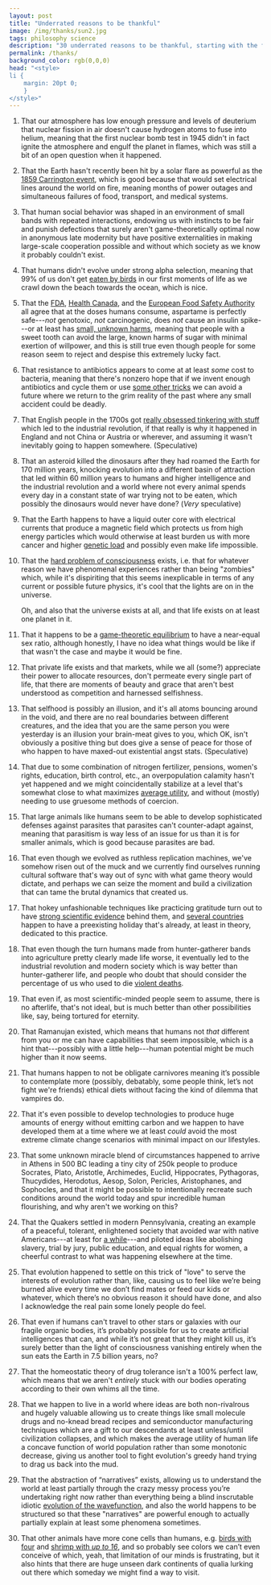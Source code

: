```yaml
---
layout: post
title: "Underrated reasons to be thankful"
image: /img/thanks/sun2.jpg
tags: philosophy science
description: "30 underrated reasons to be thankful, starting with the fact that atomic bombs don't ignite the atmosphere"
permalink: /thanks/
background_color: rgb(0,0,0)
head: "<style>
li {
    margin: 20pt 0;
    }
</style>"
---
```


1. That our atmosphere has low enough pressure and levels of deuterium that nuclear fission in air doesn't cause hydrogen atoms to fuse into helium, meaning that the first nuclear bomb test in 1945 didn't in fact ignite the atmosphere and engulf the planet in flames, which was still a bit of an open question when it happened.

2. That the Earth hasn't recently been hit by a solar flare as powerful as the [1859 Carrington event](https://en.wikipedia.org/wiki/Carrington_Event), which is good because that would set electrical lines around the world on fire, meaning months of power outages and simultaneous failures of food, transport, and medical systems.

3. That human social behavior was shaped in an environment of small bands with repeated interactions, endowing us with instincts to be fair and punish defections that surely aren't game-theoretically optimal now in anonymous late modernity but have positive externalities in making large-scale cooperation possible and without which society as we know it probably couldn't exist.

4. That humans didn't evolve under strong alpha selection, meaning that 99% of us don't get [eaten by birds](https://en.wikipedia.org/wiki/Sea_turtle#Predators_and_disease) in our first moments of life as we crawl down the beach towards the ocean, which is nice.

5. That the [FDA](https://www.fda.gov/food/food-additives-petitions/additional-information-about-high-intensity-sweeteners-permitted-use-food-united-states), [Health Canada](https://www.canada.ca/en/health-canada/services/food-nutrition/food-safety/food-additives/sugar-substitutes/aspartame-artificial-sweeteners.html), and the [European Food Safety Authority](https://www.efsa.europa.eu/en/topics/topic/sweeteners) all agree that at the doses humans consume, aspartame is perfectly safe---*not* genotoxic, *not* carcinogenic, does *not* cause an insulin spike---or at least has [small, unknown harms](https://doi.org/10.1136/bmj.k4718), meaning that people with a sweet tooth can avoid the large, known harms of sugar with minimal exertion of willpower, and this is still true even though people for some reason seem to reject and despise this extremely lucky fact.

6. That resistance to antibiotics appears to come at at least *some* cost to bacteria, meaning that there's nonzero hope that if we invent enough antibiotics and cycle them or use [some other tricks](https://doi.org/10.1038/s41467-017-01532-1) we can avoid a future where we return to the grim reality of the past where any small accident could be deadly.

7. That English people in the 1700s got [really obsessed tinkering with stuff](https://www.imf.org/external/pubs/ft/fandd/2017/03/book3.htm) which led to the industrial revolution, if that really is why it happened in England and not China or Austria or wherever, and assuming it wasn't inevitably going to happen somewhere. (Speculative)

8. That an asteroid killed the dinosaurs after they had roamed the Earth for 170 million years,  knocking evolution into a different basin of attraction that led within 60 million years to humans and higher intelligence and the industrial revolution and a world where not every animal spends every day in a constant state of war trying not to be eaten, which possibly the dinosaurs would never have done? (*Very* speculative)

9. That the Earth happens to have a liquid outer core with electrical currents that produce a magnetic field which protects us from high energy particles which would otherwise at least burden us with more cancer and higher [genetic load](https://en.wikipedia.org/wiki/Genetic_load) and possibly even make life impossible.

10. That the [hard problem of consciousness](https://en.wikipedia.org/wiki/Hard_problem_of_consciousness) exists, i.e. that for whatever reason we have phenomenal experiences rather than being "zombies" which, while it's dispiriting that this seems inexplicable in terms of any current or possible future physics, it's cool that the lights are on in the universe.

    Oh, and also that the universe exists at all, and that life exists on at least one planet in it.

11. That it happens to be a [game-theoretic equilibrium](https://en.wikipedia.org/wiki/Fisher%27s_principle) to have a near-equal sex ratio, although honestly, I have no idea what things would be like if that wasn't the case and maybe it would be fine.

12. That private life exists and that markets, while we all (some?) appreciate their power to allocate resources, don't permeate every single part of life, that there are moments of beauty and grace that aren't best understood as competition and harnessed selfishness.

13. That selfhood is possibly an illusion, and it's all atoms bouncing around in the void, and there are no real boundaries between different creatures, and the idea that you are the same person you were yesterday is an illusion your brain-meat gives to you, which OK, isn't obviously a positive thing but does give a sense of peace for those of who happen to have maxed-out existential angst stats. (Speculative)

14. That due to some combination of nitrogen fertilizer, pensions, women's rights, education, birth control, etc., an overpopulation calamity hasn't yet happened and we might coincidentally stabilize at a level that's somewhat close to what maximizes [average utility](https://dynomight.net/2020/10/19/its-hard-to-use-utility-maximization-to-justify-creating-new-sentient-beings/), and without (mostly) needing to use gruesome methods of coercion.

15. That large animals like humans seem to be able to develop sophisticated defenses against parasites that parasites can't counter-adapt against, meaning that parasitism is way less of an issue for us than it is for smaller animals, which is good because parasites are bad.

16. That even though we evolved as ruthless replication machines, we've somehow risen out of the muck and we currently find ourselves running cultural software that's way out of sync with what game theory would dictate, and perhaps we can seize the moment and build a civilization that can tame the brutal dynamics that created us.

17. That hokey unfashionable techniques like practicing gratitude turn out to have [strong scientific evidence](https://en.wikipedia.org/wiki/Gratitude#Psychological_interventions) behind them, and [several countries](https://en.wikipedia.org/wiki/Thanksgiving) happen to have a preexisting holiday that's already, at least in theory, dedicated to this practice.

18. That even though the turn humans made from hunter-gatherer bands into agriculture pretty clearly made life worse, it eventually led to the industrial revolution and modern society which is way better than hunter-gatherer life, and people who doubt that should consider the percentage of us who used to die [violent deaths](https://en.wikipedia.org/wiki/The_Better_Angels_of_Our_Nature).

19. That even if, as most scientific-minded people seem to assume, there is no afterlife, that's not ideal, but is much better than other possibilities like, say, being tortured for eternity.

20. That Ramanujan existed, which means that humans not *that* different from you or me can have capabilities that seem impossible, which is a hint that---possibly with a little help---human potential might be much higher than it now seems.

21. That humans happen to not be obligate carnivores meaning it’s possible to contemplate more (possibly, debatably, some people think, let’s not fight we're friends) ethical diets without facing the kind of dilemma that vampires do.

22. That it's even possible to develop technologies to produce huge amounts of energy without emitting carbon and we happen to have developed them at a time where we at least *could* avoid the most extreme climate change scenarios with minimal impact on our lifestyles.

23. That some unknown miracle blend of circumstances happened to arrive in Athens in 500 BC leading a tiny city of 250k people to produce Socrates, Plato, Aristotle, Archimedes, Euclid, Hippocrates, Pythagoras, Thucydides, Herodotus, Aesop, Solon, Pericles, Aristophanes, and Sophocles, and that it might be possible to intentionally recreate such conditions around the world today and spur incredible human flourishing, and why aren't we working on this?

24. That the Quakers settled in modern Pennsylvania, creating an example of a peaceful, tolerant, enlightened society that avoided war with native Americans---at least for [a while](https://en.wikipedia.org/wiki/Penn%27s_Creek_massacre)---and piloted ideas like abolishing slavery, trial by jury, public education, and equal rights for women, a cheerful contrast to what was happening elsewhere at the time.

25. That evolution happened to settle on this trick of "love" to serve the interests of evolution rather than, like, causing us to feel like we’re being burned alive every time we don’t find mates or feed our kids or whatever, which there’s no obvious reason it should have done, and also I acknowledge the real pain some lonely people do feel.

26. That even if humans can't travel to other stars or galaxies with our fragile organic bodies, it’s probably possible for us to create artificial intelligences that can, and while it’s not great that they might kill us, it’s surely better than the light of consciousness vanishing entirely when the sun eats the Earth in 7.5 billion years, no?

27. That the homeostatic theory of drug tolerance isn't a 100% perfect law, which means that we aren't *entirely* stuck with our bodies operating according to their own whims all the time.

28. That we happen to live in a world where ideas are both non-rivalrous and hugely valuable allowing us to create things like small molecule drugs and no-knead bread recipes and semiconductor manufacturing techniques which are a gift to our descendants at least unless/until civilization collapses, and which makes the average utility of human life a concave function of world population rather than some monotonic decrease, giving us another tool to fight evolution's greedy hand trying to drag us back into the mud.

29. That the abstraction of “narratives” exists, allowing us to understand the world at least partially through the crazy messy process you’re undertaking right now rather than everything being a blind inscrutable idiotic [evolution of the wavefunction](https://en.wikipedia.org/wiki/Schr%C3%B6dinger_equation), and also the world happens to be structured so that these "narratives" are powerful enough to actually partially explain at least some phenomena sometimes.

30. That other animals have more cone cells than humans, e.g. [birds with four](https://en.wikipedia.org/wiki/Bird_vision#Light_perception) and [shrimp with *up to 16*](https://www.theatlantic.com/science/archive/2018/04/mantis-shrimp-eye-camera/557195/), and so probably see colors we can’t even conceive of which, yeah, that limitation of our minds is frustrating, but it also hints that there are huge unseen dark continents of qualia lurking out there which someday we might find a way to visit.